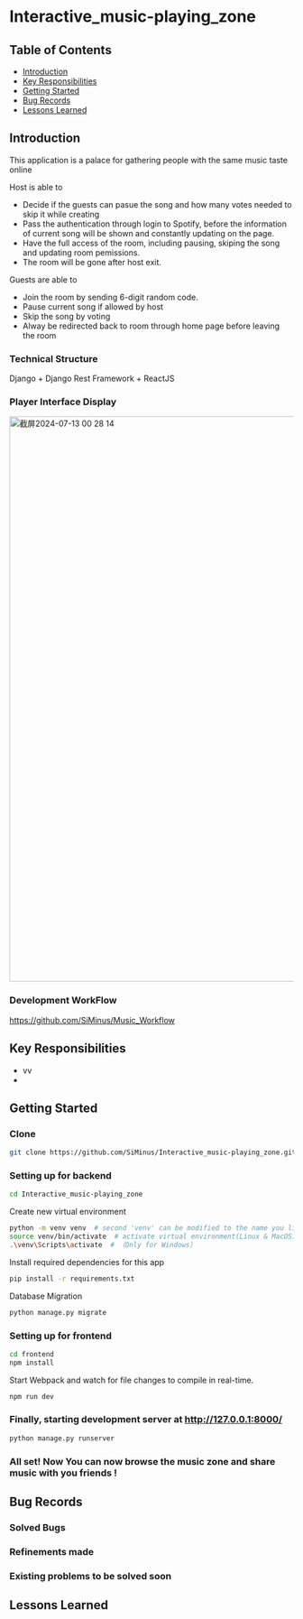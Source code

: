 # Interactive_music-playing_zone
## Table of Contents
- [Introduction](#introduction)
- [Key Responsibilities](#key-responsibilities)
- [Getting Started](#getting-started)
- [Bug Records](#bug-records)
- [Lessons Learned](#lessons-learned)
## Introduction
This application is a palace for gathering  people with the same music taste online

Host is able to
- Decide if the guests can pasue the song and how many votes needed to skip it while creating
- Pass the authentication through login to Spotify, before the information of current song will be shown and constantly updating on the page.
- Have the full access of the room, including pausing, skiping the song and updating room pemissions.
- The room will be gone after host exit.
  
Guests are able to 
- Join the room by sending 6-digit random code.
- Pause current song if allowed by host
- Skip the song by voting
- Alway be redirected back to room through home page before leaving the room
### Technical Structure
Django + Django Rest Framework + ReactJS
### Player Interface Display
<img width="1002" alt="截屏2024-07-13 00 28 14" src="https://github.com/user-attachments/assets/65cd7009-0510-4a42-8d91-7661a3680215">

### Development WorkFlow
https://github.com/SiMinus/Music_Workflow
## Key Responsibilities
- vv
- 

## Getting Started
### Clone
```bash
git clone https://github.com/SiMinus/Interactive_music-playing_zone.git
```

### Setting up for backend
```bash
cd Interactive_music-playing_zone
```
Create new virtual environment

```bash
python -m venv venv  # second 'venv' can be modified to the name you like for the directory
source venv/bin/activate  # activate virtual environment(Linux & MacOS)
.\venv\Scripts\activate  # （Only for Windows）

```
Install required dependencies for this app
```bash
pip install -r requirements.txt
```
Database Migration
```bash
python manage.py migrate
```

### Setting up for frontend
```bash
cd frontend
npm install
```
Start Webpack and watch for file changes to compile in real-time.
```bash
npm run dev
```
### Finally, starting development server at http://127.0.0.1:8000/
```bash
python manage.py runserver
```
### All set! Now You can now browse the music zone and share music with you friends !

## Bug Records
### Solved Bugs
### Refinements made
### Existing problems to be solved soon

## Lessons Learned
